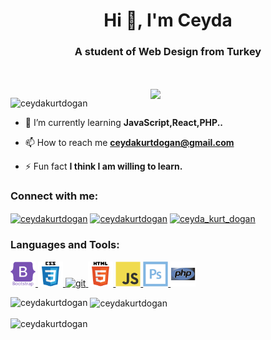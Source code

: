 <h1 align="center" >Hi 👋, I'm Ceyda</h1>
<h3 align="center">A student of Web Design from Turkey</h3>

<br/>
<br/>
<img align="right" width="280" src="https://camo.githubusercontent.com/6f5e3ead776bc722fbfc3da2c8b1454a7a5f27a07b34c0ced075f90a6c25a3be/68747470733a2f2f6d69726f2e6d656469756d2e636f6d2f6d61782f313630302f302a4b32574c4d5445784c79696461374f522e676966">

<p align="left"> <img src="https://komarev.com/ghpvc/?username=ceydakurtdogan&label=Profile%20views&color=0e75b6&style=flat" alt="ceydakurtdogan" /> </p>

- 🌱 I’m currently learning **JavaScript,React,PHP..**

- 📫 How to reach me **ceydakurtdogan@gmail.com**

- ⚡ Fun fact **I think I am willing to learn.**

<h3 align="left">Connect with me:</h3>
<p align="left">
<a href="https://linkedin.com/in/ceydakurtdogan" target="blank"><img align="center" src="https://raw.githubusercontent.com/rahuldkjain/github-profile-readme-generator/master/src/images/icons/Social/linked-in-alt.svg" alt="ceydakurtdogan" height="30" width="40" /></a>
<a href="https://instagram.com/ceydakurtdogan" target="blank"><img align="center" src="https://raw.githubusercontent.com/rahuldkjain/github-profile-readme-generator/master/src/images/icons/Social/instagram.svg" alt="ceydakurtdogan" height="30" width="40" /></a>
<a href="https://www.hackerrank.com/ceyda_kurt_dogan" target="blank"><img align="center" src="https://raw.githubusercontent.com/rahuldkjain/github-profile-readme-generator/master/src/images/icons/Social/hackerrank.svg" alt="ceyda_kurt_dogan" height="30" width="40" /></a>
</p>

<h3 align="left">Languages and Tools:</h3>
<p align="left"> <a href="https://getbootstrap.com" target="_blank" rel="noreferrer"> <img src="https://raw.githubusercontent.com/devicons/devicon/master/icons/bootstrap/bootstrap-plain-wordmark.svg" alt="bootstrap" width="40" height="40"/> </a> <a href="https://www.w3schools.com/css/" target="_blank" rel="noreferrer"> <img src="https://raw.githubusercontent.com/devicons/devicon/master/icons/css3/css3-original-wordmark.svg" alt="css3" width="40" height="40"/> </a> <a href="https://git-scm.com/" target="_blank" rel="noreferrer"> <img src="https://www.vectorlogo.zone/logos/git-scm/git-scm-icon.svg" alt="git" width="40" height="40"/> </a> <a href="https://www.w3.org/html/" target="_blank" rel="noreferrer"> <img src="https://raw.githubusercontent.com/devicons/devicon/master/icons/html5/html5-original-wordmark.svg" alt="html5" width="40" height="40"/> </a> <a href="https://developer.mozilla.org/en-US/docs/Web/JavaScript" target="_blank" rel="noreferrer"> <img src="https://raw.githubusercontent.com/devicons/devicon/master/icons/javascript/javascript-original.svg" alt="javascript" width="40" height="40"/> </a> <a href="https://www.photoshop.com/en" target="_blank" rel="noreferrer"> <img src="https://raw.githubusercontent.com/devicons/devicon/master/icons/photoshop/photoshop-line.svg" alt="photoshop" width="40" height="40"/> </a> <a href="https://www.php.net" target="_blank" rel="noreferrer"> <img src="https://raw.githubusercontent.com/devicons/devicon/master/icons/php/php-original.svg" alt="php" width="40" height="40"/> </a> </p>

<p><img align="left" src="https://github-readme-stats.vercel.app/api/top-langs?username=ceydakurtdogan&show_icons=true&locale=en&layout=compact" alt="ceydakurtdogan" /></p>


<p>&nbsp;<img align="center" src="https://github-readme-stats.vercel.app/api?username=ceydakurtdogan&show_icons=true&locale=en" alt="ceydakurtdogan" /></p>

<p><img align="center" src="https://github-readme-streak-stats.herokuapp.com/?user=ceydakurtdogan&" alt="ceydakurtdogan" /></p>
